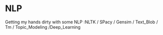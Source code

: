 # NLP
Getting my hands dirty with some NLP :NLTK / SPacy / Gensim / Text_Blob / Tm / Topic_Modeling /Deep_Learning
